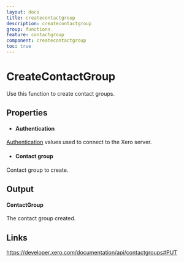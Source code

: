 ```yaml
---
layout: docs
title: createcontactgroup
description: createcontactgroup
group: functions
feature: contactgroup
component: createcontactgroup
toc: true
---
```

CreateContactGroup
============

Use this function to create contact groups.

Properties
----------

-  #### Authentication
[Authentication](../../../Common/Authentication/Index.md) values used to connect to the Xero server.
-  #### Contact group
Contact group to create.


Output
-----
#### ContactGroup
The contact group created.

Links
-----

https://developer.xero.com/documentation/api/contactgroups#PUT
